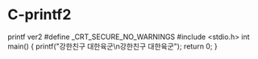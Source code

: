 # C-printf2
printf ver2
#define _CRT_SECURE_NO_WARNINGS
#include <stdio.h>
int main() {
	printf("강한친구 대한육군\n강한친구 대한육군");
	return 0;
}
